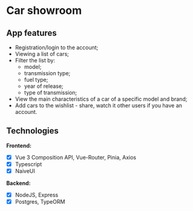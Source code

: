 # Car showroom

## App features

 - Registration/login to the account;
 - Viewing a list of cars;
 - Filter the list by:
 	- model;
 	- transmission type;
 	- fuel type;
 	- year of release;
 	- type of transmission;
 - View the main characteristics of a car of a specific model and brand;
 - Add cars to the wishlist - share, watch it other users if you have an account.

## Technologies
**Frontend:**
 - [x] Vue 3 Composition API, Vue-Router, Pinia, Axios
 - [x] Typescript
 - [x] NaiveUI

**Backend:**
 - [x] NodeJS, Express
 - [x] Postgres, TypeORM
